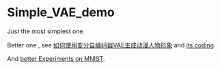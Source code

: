 # Simple_VAE_demo
Just the most simplest one 

Better one , see [如何使用变分自编码器VAE生成动漫人物形象](https://www.jiqizhixin.com/articles/generate-anime-character-with-VAE) and [its coding](https://github.com/wuga214/IMPLEMENTATION_Variational-Auto-Encoder).

And [better Experiments on MNIST](https://github.com/shib0li/VAE-torch/blob/master/models/vae.py).
